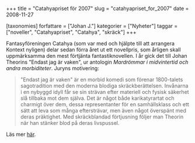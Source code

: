 +++
title = "Catahyapriset för 2007"
slug = "catahyapriset_for_2007"
date = 2008-11-27

[taxonomies]
forfattare = ["Johan J."]
kategorier = ["Nyheter"]
taggar = ["noveller", "Catahyapriset", "Catahya", "skräck"]
+++

Fantasyföreningen Catahya (som var med och hjälpte till att arrangera Kontext nyligen) delar sedan förra året ut ett novellpris, som årligen skall uppmärksamma den mest förtjänta fantastiknovellen. I år gick det till Johan Theorins "Endast jag är vaken", ur antologin <i>Mardrömmar i midvintertid och andra morbiditeter</i>. Juryns motivering:

<blockquote> "Endast jag är vaken" är en morbid komedi som förenar 1800-talets sagotradition med den moderna blodiga skräckberättelsen. Invånarna i en nybyggd idyll får se sin strävan efter materiell och fysisk säkerhet slå tillbaka mot dem själva. Det är något både karikatyrartat och charmigt över dem, dessa representanter för en samhällsklass och ett sätt att leva som många eftersträvar, men även något överspänt med deras präktighet. Med skräckblandad förtjusning följer man Theorin när han stänker blod på deras livspussel.</blockquote>

Läs mer <a href="http://www.catahya.net/nyhet.asp?id=2735" target="_blank">här</a>.
